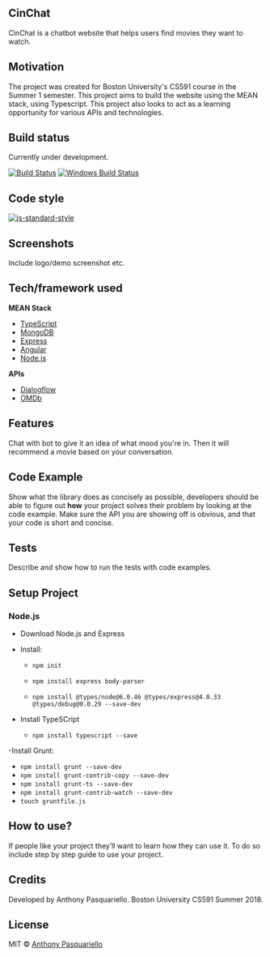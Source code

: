## CinChat
CinChat is a chatbot website that helps users find movies they want to watch.

## Motivation
The project was created for Boston University's CS591 course in the Summer 1 semester. This project aims to build the website using the MEAN stack, using Typescript. This project also looks to act as a learning opportunity for various APIs and technologies.

## Build status
Currently under development.

[![Build Status](https://travis-ci.org/akashnimare/foco.svg?branch=master)](https://travis-ci.org/akashnimare/foco)
[![Windows Build Status](https://ci.appveyor.com/api/projects/status/github/akashnimare/foco?branch=master&svg=true)](https://ci.appveyor.com/project/akashnimare/foco/branch/master)

## Code style
[![js-standard-style](https://img.shields.io/badge/code%20style-standard-brightgreen.svg?style=flat)](https://github.com/feross/standard)
 
## Screenshots
Include logo/demo screenshot etc.

## Tech/framework used
<b>MEAN Stack</b>
- [TypeScript](https://www.typescriptlang.org/)
- [MongoDB](https://www.typescriptlang.org/)
- [Express](https://expressjs.com/)
- [Angular](https://angular.io/)
- [Node.js](https://nodejs.org/en/)

<b>APIs</b>
- [Dialogflow](https://dialogflow.com/)
- [OMDb](http://www.omdbapi.com/)

## Features
Chat with bot to give it an idea of what mood you're in. Then it will recommend a movie based on your conversation.

## Code Example
Show what the library does as concisely as possible, developers should be able to figure out **how** your project solves their problem by looking at the code example. Make sure the API you are showing off is obvious, and that your code is short and concise.

## Tests
Describe and show how to run the tests with code examples.

## Setup Project
### Node.js
- Download Node.js and Express
- Install:

    - ```npm init```

    - ```npm install express body-parser```

    - ``` npm install @types/node@6.0.46 @types/express@4.0.33 @types/debug@0.0.29 --save-dev ```

- Install TypeSCript
    - ```npm install typescript --save```

-Install Grunt:

- ```npm install grunt --save-dev```
- ```npm install grunt-contrib-copy --save-dev```
- ```npm install grunt-ts --save-dev```
- ```npm install grunt-contrib-watch --save-dev ```
- ```touch gruntfile.js```
## How to use?
If people like your project they’ll want to learn how they can use it. To do so include step by step guide to use your project.

## Credits
Developed by Anthony Pasquariello.
Boston University CS591 Summer 2018.

## License

MIT © [Anthony Pasquariello](https://github.com/antpas)
